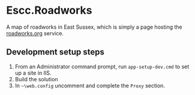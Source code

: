 # Escc.Roadworks

A map of roadworks in East Sussex, which is simply a page hosting the [roadworks.org](roadworks.org) service.

## Development setup steps

1. From an Administrator command prompt, run `app-setup-dev.cmd` to set up a site in IIS.
2. Build the solution
3. In `~\web.config` uncomment and complete the `Proxy` section.